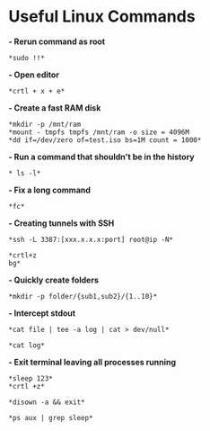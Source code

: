 # Useful Linux Commands

**- Rerun command as root**

	*sudo !!*
	
**- Open editor**

	*crtl + x + e*
	
**- Create a fast RAM disk**

	*mkdir -p /mnt/ram
	*mount - tmpfs tmpfs /mnt/ram -o size = 4096M
	*dd if=/dev/zero of=test.iso bs=1M count = 1000*
	
**- Run a command that shouldn't be in the history**

	* ls -l* 
	
**- Fix a long command**

	*fc* 
	
**- Creating tunnels with SSH**

	*ssh -L 3387:[xxx.x.x.x:port] root@ip -N*
	
	*crtl+z
	bg*
	
**- Quickly create folders**

	*mkdir -p folder/{sub1,sub2}/{1..10}*
	
**- Intercept stdout**

	*cat file | tee -a log | cat > dev/null*
	
	*cat log*
	
**- Exit terminal leaving all processes running**

	*sleep 123*
	*crtl +z*
	
	*disown -a && exit*
	
	*ps aux | grep sleep*
	